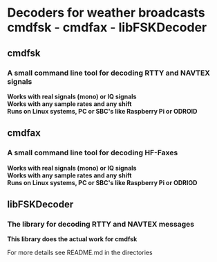 # Decoders for weather broadcasts<br> cmdfsk - cmdfax - libFSKDecoder

##  cmdfsk

<h3>A small command line tool for decoding RTTY and NAVTEX signals</h3>

**Works with real signals (mono) or IQ signals**<br>
**Works with any sample rates and any shift**<br>
**Runs on Linux systems, PC or SBC's like Raspberry Pi or ODROID**

##  cmdfax
<h3>A small command line tool for decoding HF-Faxes</h3>

**Works with real signals (mono) or IQ signals**<br>
**Works with any sample rates and any shift**<br>
**Runs on Linux systems, PC or SBC's like Raspberry Pi or ODRIOD**


##  libFSKDecoder
<h3>The library for decoding RTTY and NAVTEX messages</h3>

**This library does the actual work for cmdfsk**

For more details see README.md in the directories
